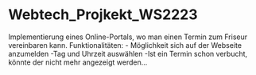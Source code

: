 # Webtech_Projkekt_WS2223
Implementierung eines Online-Portals, wo man einen Termin zum Friseur vereinbaren kann.
Funktionalitäten: - Möglichkeit sich auf der Webseite anzumelden
-Tag und Uhrzeit auswählen
-Ist ein Termin schon verbucht, könnte der nicht mehr angezeigt werden...
